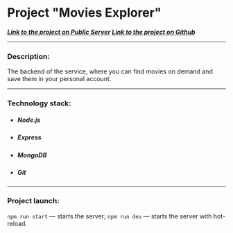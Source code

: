 # Project "Movies Explorer"

**_[Link to the project on Public Server](https://movies-explorer.loner.nomoredomains.icu)_**
**_[Link to the project on Github](https://loner789.github.io/movies-explorer-api/)_**

---

### Description:

The backend of the service, where you can find movies on demand and save them in your personal account.

---
### Technology stack:
* ##### Node.js
* ##### Express
* ##### MongoDB
* ##### Git
---
### Project launch:

`npm run start` — starts the server;
`npm run dev` — starts the server with hot-reload.

